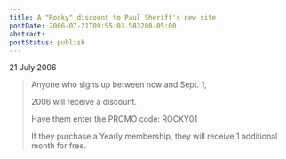 ```yaml
---
title: A "Rocky" discount to Paul Sheriff's new site
postDate: 2006-07-21T09:55:03.583208-05:00
abstract: 
postStatus: publish
---
```

21 July 2006

<blockquote dir="ltr" style="MARGIN-RIGHT: 0px">
<p>Anyone who signs up between now and Sept. 1,</p>
<p>2006 will receive a discount.</p>
<p>Have them enter the PROMO code: ROCKY01</p>
<p>If they purchase a Yearly membership, they will receive 1 additional month for free.</p></blockquote></font>
